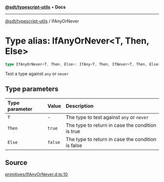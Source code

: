 [**@sdt/typescript-utils**](../README.md) • **Docs**

***

[@sdt/typescript-utils](../globals.md) / IfAnyOrNever

# Type alias: IfAnyOrNever\<T, Then, Else\>

```ts
type IfAnyOrNever<T, Then, Else>: IfAny<T, Then, IfNever<T, Then, Else>>;
```

Test a type against `any` or `never`

## Type parameters

| Type parameter | Value | Description |
| :------ | :------ | :------ |
| `T` | - | The type to test against `any` or `never` |
| `Then` | `true` | The type to return in case the condition is true |
| `Else` | `false` | The type to return in case the condition is false |

## Source

[primitives/IfAnyOrNever.d.ts:10](https://github.com/sylvaindethier/typescript-utils/blob/c2db051f7ef7ff24cba2e92cfd5e891000492922/types/primitives/IfAnyOrNever.d.ts#L10)
